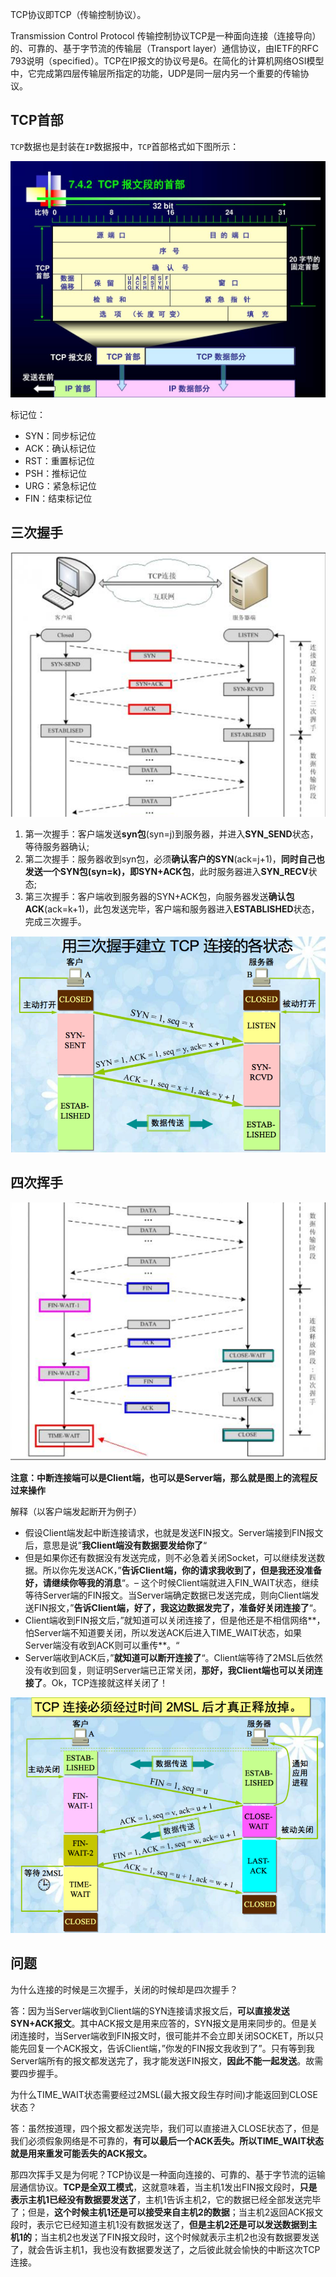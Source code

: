 TCP协议即TCP（传输控制协议）。 

Transmission Control Protocol 传输控制协议TCP是一种面向连接（连接导向）的、可靠的、基于字节流的传输层（Transport layer）通信协议，由IETF的RFC 793说明（specified）。TCP在IP报文的协议号是6。在简化的计算机网络OSI模型中，它完成第四层传输层所指定的功能，UDP是同一层内另一个重要的传输协议。

## TCP首部

`TCP`数据也是封装在`IP`数据报中，`TCP`首部格式如下图所示：

![tcp header](images/TCP-header.jpg)

标记位：

* SYN：同步标记位
* ACK：确认标记位
* RST：重置标记位
* PSH：推标记位
* URG：紧急标记位
* FIN：结束标记位

## 三次握手

![img](images/01.png)



1. 第一次握手：客户端发送**syn包**(syn=j)到服务器，并进入**SYN_SEND**状态，等待服务器确认;
2. 第二次握手：服务器收到syn包，必须**确认客户的SYN**(ack=j+1)，**同时自己也发送一个SYN包(syn=k)，即SYN+ACK包**，此时服务器进入**SYN_RECV**状态;
3. 第三次握手：客户端收到服务器的SYN+ACK包，向服务器发送**确认包ACK**(ack=k+1)，此包发送完毕，客户端和服务器进入**ESTABLISHED**状态，完成三次握手。

![img](images/04.png)



## 四次挥手

![img](images/02.png)

**注意：中断连接端可以是Client端，也可以是Server端，那么就是图上的流程反过来操作**

解释（以客户端发起断开为例子）

- 假设Client端发起中断连接请求，也就是发送FIN报文。Server端接到FIN报文后，意思是说”**我Client端没有数据要发给你了**“
- 但是如果你还有数据没有发送完成，则不必急着关闭Socket，可以继续发送数据。所以你先发送ACK，”**告诉Client端，你的请求我收到了，但是我还没准备好，请继续你等我的消息**“。– 这个时候Client端就进入FIN_WAIT状态，继续等待Server端的FIN报文。当Server端确定数据已发送完成，则向Client端发送FIN报文，”**告诉Client端，好了，我这边数据发完了，准备好关闭连接了**“。
- Client端收到FIN报文后，”就知道可以关闭连接了，但是他还是不相信网络**，怕Server端不知道要关闭，所以发送ACK后进入TIME_WAIT状态，如果Server端没有收到ACK则可以重传**。“
- Server端收到ACK后，”**就知道可以断开连接了**“。Client端等待了2MSL后依然没有收到回复，则证明Server端已正常关闭，**那好，我Client端也可以关闭连接了**。Ok，TCP连接就这样关闭了！

![img](images/05.png)

## 问题

为什么连接的时候是三次握手，关闭的时候却是四次握手？

答：因为当Server端收到Client端的SYN连接请求报文后，**可以直接发送SYN+ACK报文**。其中ACK报文是用来应答的，SYN报文是用来同步的。但是关闭连接时，当Server端收到FIN报文时，很可能并不会立即关闭SOCKET，所以只能先回复一个ACK报文，告诉Client端，”你发的FIN报文我收到了”。只有等到我Server端所有的报文都发送完了，我才能发送FIN报文，**因此不能一起发送**。故需要四步握手。

为什么TIME_WAIT状态需要经过2MSL(最大报文段生存时间)才能返回到CLOSE状态？

答：虽然按道理，四个报文都发送完毕，我们可以直接进入CLOSE状态了，但是我们必须假象网络是不可靠的，**有可以最后一个ACK丢失。所以TIME_WAIT状态就是用来重发可能丢失的ACK报文。**





那四次挥手又是为何呢？TCP协议是一种面向连接的、可靠的、基于字节流的运输层通信协议。**TCP是全双工模式**，这就意味着，当主机1发出FIN报文段时，**只是表示主机1已经没有数据要发送了**，主机1告诉主机2，它的数据已经全部发送完毕了；但是，**这个时候主机1还是可以接受来自主机2的数据**；当主机2返回ACK报文段时，表示它已经知道主机1没有数据发送了，**但是主机2还是可以发送数据到主机1的**；当主机2也发送了FIN报文段时，这个时候就表示主机2也没有数据要发送了，就会告诉主机1，我也没有数据要发送了，之后彼此就会愉快的中断这次TCP连接。

